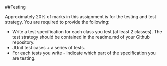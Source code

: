 ##Testing

Approximately 20% of marks in this assignment is for the testing and test strategy. You are required to provide the following:

- Write a test specification for each class you test (at least 2 classes). The test strategy should be contained in the readme.md of your Github repository.
- JUnit test cases + a series of tests.
- For each tests you write - indicate which part of the specification you are testing.

